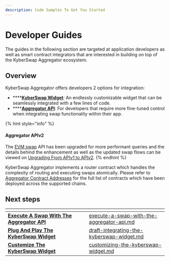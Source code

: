```yaml
---
description: Code Samples To Get You Started
---
```


# Developer Guides

The guides in the following section are targeted at application developers as well as smart contract integrators that are interested in building on top of the KyberSwap Aggregator ecosystem.

## Overview

KyberSwap Aggregator offers developers 2 options for integration:

* ****[**KyberSwap Widget**](../../kyberswap-widget/): An endlessly customizable widget that can be seamlessly integrated with a few lines of code.
* ****[**Aggregator API**](../aggregator-api-specification/): For developers that require more fine-tuned control when integrating swap functionality within their app.&#x20;

{% hint style="info" %}
#### Aggregator APIv2

The [EVM swap](../aggregator-api-specification/evm-swaps.md) API has been upgraded for more performant queries and the details behind the enhancement as well as the updated swap flows can be viewed on [Upgrading From APIv1 to APIv2](upgrading-from-apiv1-to-apiv2.md).
{% endhint %}

KyberSwap Aggregator implements a router contract which handles the complexity of routing and executing swaps atomically. Please refer to [Aggregator Contract Addresses](../contracts/aggregator-contract-addresses.md) for the full list of contracts which have been deployed across the supported chains.

## Next steps

<table data-view="cards"><thead><tr><th></th><th data-hidden></th><th data-hidden></th><th data-hidden data-card-target data-type="content-ref"></th></tr></thead><tbody><tr><td><strong></strong><a href="execute-a-swap-with-the-aggregator-api.md"><strong>Execute A Swap With The Aggregator API</strong></a><strong></strong></td><td></td><td></td><td><a href="execute-a-swap-with-the-aggregator-api.md">execute-a-swap-with-the-aggregator-api.md</a></td></tr><tr><td><strong></strong><a href="../../kyberswap-widget/developer-guides/draft-integrating-the-kyberswap-widget.md"><strong>Plug And Play The KyberSwap Widget</strong></a><strong></strong></td><td></td><td></td><td><a href="../../kyberswap-widget/developer-guides/draft-integrating-the-kyberswap-widget.md">draft-integrating-the-kyberswap-widget.md</a></td></tr><tr><td><strong></strong><a href="../../kyberswap-widget/developer-guides/customizing-the-kyberswap-widget.md"><strong>Customize The KyberSwap Widget</strong></a><strong></strong></td><td></td><td></td><td><a href="../../kyberswap-widget/developer-guides/customizing-the-kyberswap-widget.md">customizing-the-kyberswap-widget.md</a></td></tr></tbody></table>

